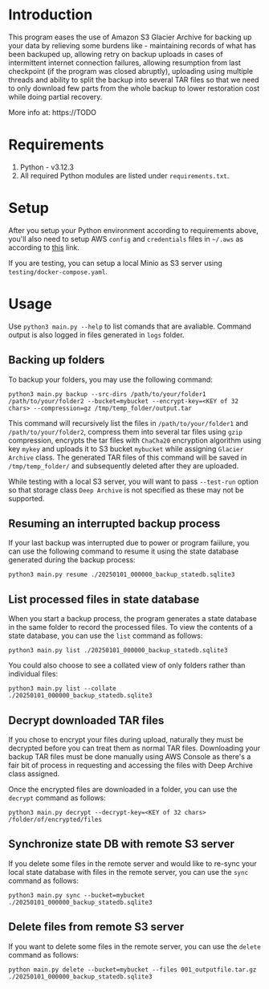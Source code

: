 # Introduction
This program eases the use of Amazon S3 Glacier Archive for backing up your data by relieving some burdens like - maintaining records of what has been backuped up, allowing retry on backup uploads in cases of intermittent internet connection failures, allowing resumption from last checkpoint (if the program was closed abruptly), uploading using multiple threads and ability to split the backup into several TAR files so that we need to only download few parts from the whole backup to lower restoration cost while doing partial recovery.

More info at: https://TODO


# Requirements
1. Python - v3.12.3
2. All required Python modules are listed under `requirements.txt`.

# Setup
After you setup your Python environment according to requirements above, you'll also need to setup AWS `config` and `credentials` files in `~/.aws` as according to [this](https://docs.aws.amazon.com/cli/v1/userguide/cli-configure-files.html) link.

If you are testing, you can setup a local Minio as S3 server using `testing/docker-compose.yaml`.


# Usage
Use `python3 main.py --help` to list comands that are avaliable. Command output is also logged in files generated in `logs` folder.

## Backing up folders
To backup your folders, you may use the following command:

`python3 main.py backup --src-dirs /path/to/your/folder1 /path/to/your/folder2 --bucket=mybucket --encrypt-key=<KEY of 32 chars> --compression=gz /tmp/temp_folder/output.tar`

This command will recursively list the files in `/path/to/your/folder1` and `/path/to/your/folder2`, compress them into several tar files using `gzip` compression, encrypts the tar files with `ChaCha20` encryption algorithm using key `mykey` and uploads it to S3 bucket `mybucket` while assigning `Glacier Archive` class. The generated TAR files of this command will be saved in `/tmp/temp_folder/` and subsequently deleted after they are uploaded.

While testing with a local S3 server, you will want to pass `--test-run` option so that storage class `Deep Archive` is not specified as these may not be supported.

## Resuming an interrupted backup process
If your last backup was interrupted due to power or program faiilure, you can use the following command to resume it using the state database generated during the backup process:

`python3 main.py resume ./20250101_000000_backup_statedb.sqlite3`


## List processed files in state database
When you start a backup process, the program generates a state database in the same folder to record the processed files. To view the contents of a state database, you can use the `list` command as follows:

`python3 main.py list ./20250101_000000_backup_statedb.sqlite3`

You could also choose to see a collated view of only folders rather than individual files:

`python3 main.py list --collate ./20250101_000000_backup_statedb.sqlite3`


## Decrypt downloaded TAR files
If you chose to encrypt your files during upload, naturally they must be decrypted before you can treat them as normal TAR files. Downloading your backup TAR files must be done manually using AWS Console as there's a fair bit of process in requesting and accessing the files with Deep Archive class assigned.

Once the encrypted files are downloaded in a folder, you can use the `decrypt` command as follows:

`python3 main.py decrypt --decrypt-key=<KEY of 32 chars> /folder/of/encrypted/files`


## Synchronize state DB with remote S3 server
If you delete some files in the remote server and would like to re-sync your local state database with files in the remote server, you can use the `sync` command as follows:

`python3 main.py sync --bucket=mybucket ./20250101_000000_backup_statedb.sqlite3`


## Delete files from remote S3 server
If you want to delete some files in the remote server, you can use the `delete` command as follows:

`python main.py delete --bucket=mybucket --files 001_outputfile.tar.gz ./20250101_000000_backup_statedb.sqlite3`
